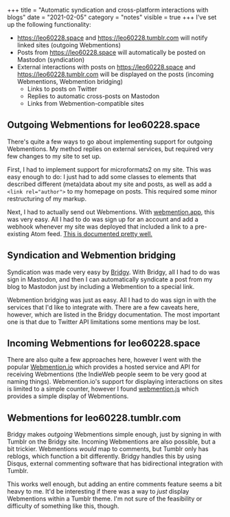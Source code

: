 +++
title = "Automatic syndication and cross-platform interactions with blogs"
date = "2021-02-05"
category = "notes"
visible = true
+++
I've set up the following functionality:

* <https://leo60228.space> and <https://leo60228.tumblr.com> will notify linked sites (outgoing Webmentions)
* Posts from <https://leo60228.space> will automatically be posted on Mastodon (syndication)
* External interactions with posts on <https://leo60228.space> and <https://leo60228.tumblr.com> will be displayed on the posts (incoming Webmentions, Webmention bridging)
  * Links to posts on Twitter
  * Replies to automatic cross-posts on Mastodon
  * Links from Webmention-compatible sites

## Outgoing Webmentions for leo60228.space

There's quite a few ways to go about implementing support for outgoing Webmentions. My method replies on external services, but required very few changes to my site to set up.

First, I had to implement support for microformats2 on my site. This was easy enough to do: I just had to add some classes to elements that described different (meta)data about my site and posts, as well as add a `<link rel="author">` to my homepage on posts. This required some minor restructuring of my markup.

Next, I had to actually send out Webmentions. With [webmention.app](https://webmention.app), this was very easy. All I had to do was sign up for an account and add a webhook whenever my site was deployed that included a link to a pre-existing Atom feed. [This is documented pretty well.](https://webmention.app/docs#how-to-integrate-with-netlify)

## Syndication and Webmention bridging

Syndication was made very easy by [Bridgy](https://brid.gy). With Bridgy, all I had to do was sign in Mastodon, and then I can automatically syndicate a post from my blog to Mastodon just by including a Webmention to a special link.

Webmention bridging was just as easy. All I had to do was sign in with the services that I'd like to integrate with. There are a few caveats here, however, which are listed in the Bridgy documentation. The most important one is that due to Twitter API limitations some mentions may be lost.

## Incoming Webmentions for leo60228.space

There are also quite a few approaches here, however I went with the popular [Webmention.io](https://webmention.io) which provides a hosted service and API for receiving Webmentions (the IndieWeb people seem to be very good at naming things). Webmention.io's support for displaying interactions on sites is limited to a simple counter, however I found [webmention.js](https://github.com/PlaidWeb/webmention.js) which provides a simple display of Webmentions.

## Webmentions for leo60228.tumblr.com

Bridgy makes *outgoing* Webmentions simple enough, just by signing in with Tumblr on the Bridgy site. Incoming Webmentions are also possible, but a bit trickier. Webmentions *would* map to comments, but Tumblr only has reblogs, which function a bit differently. Bridgy handles this by using Disqus, external commenting software that has bidirectional integration with Tumblr.

This works well enough, but adding an entire comments feature seems a bit heavy to me. It'd be interesting if there was a way to *just* display Webmentions within a Tumblr theme. I'm not sure of the feasibility or difficulty of something like this, though.

<a href="https://brid.gy/publish/mastodon"></a>